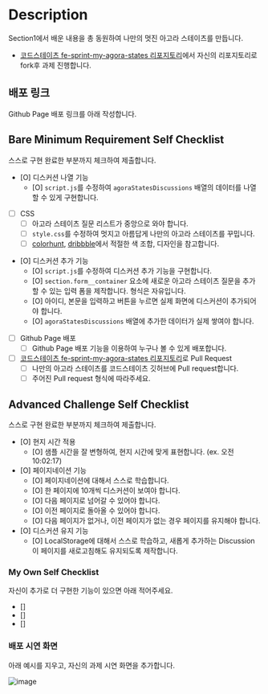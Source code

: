 # Description

Section1에서 배운 내용을 총 동원하여 나만의 멋진 아고라 스테이츠를 만듭니다.

- [코드스테이츠 fe-sprint-my-agora-states 리포지토리](https://github.com/codestates-seb/fe-sprint-my-agora-states)에서 자신의 리포지토리로 fork후 과제 진행합니다.

## 배포 링크

Github Page 배포 링크를 아래 작성합니다.

## Bare Minimum Requirement Self Checklist

스스로 구현 완료한 부분까지 체크하여 제출합니다.

- [O] 디스커션 나열 기능
    - [O] `script.js`를 수정하여 `agoraStatesDiscussions` 배열의 데이터를 나열할 수 있게 구현합니다.
- [ ] CSS
    - [ ] 아고라 스테이츠 질문 리스트가 중앙으로 와야 합니다.
    - [ ] `style.css`를 수정하여 멋지고 아름답게 나만의 아고라 스테이츠를 꾸밉니다.
    - [ ] [colorhunt](https://colorhunt.co/palettes/popular), [dribbble](https://dribbble.com/)에서 적절한 색 조합, 디자인을 참고합니다.
- [O] 디스커션 추가 기능
    - [O] `script.js`를 수정하여 디스커션 추가 기능을 구현합니다.
    - [O] `section.form__container` 요소에 새로운 아고라 스테이츠 질문을 추가할 수 있는 입력 폼을 제작합니다. 형식은 자유입니다.
    - [O] 아이디, 본문을 입력하고 버튼을 누르면 실제 화면에 디스커션이 추가되어야 합니다.
    - [O] `agoraStatesDiscussions` 배열에 추가한 데이터가 실제 쌓여야 합니다.
- [ ] Github Page 배포
  - [ ] Github Page 배포 기능을 이용하여 누구나 볼 수 있게 배포합니다.
- [ ] [코드스테이츠 fe-sprint-my-agora-states 리포지토리](https://github.com/codestates-seb/fe-sprint-my-agora-states)로 Pull Request
  - [ ] 나만의 아고라 스테이츠를 코드스테이츠 깃허브에 Pull request합니다.
  - [ ] 주어진 Pull request 형식에 따라주세요.

## Advanced Challenge Self Checklist

스스로 구현 완료한 부분까지 체크하여 제출합니다.

- [O] 현지 시간 적용
    - [O] 샘플 시간을 잘 변형하여, 현지 시간에 맞게 표현합니다. (ex. 오전 10:02:17)
- [O] 페이지네이션 기능
    - [O] 페이지네이션에 대해서 스스로 학습합니다.
    - [O] 한 페이지에 10개씩 디스커션이 보여야 합니다.
    - [O] 다음 페이지로 넘어갈 수 있어야 합니다.
    - [O] 이전 페이지로 돌아올 수 있어야 합니다.
    - [O] 다음 페이지가 없거나, 이전 페이지가 없는 경우 페이지를 유지해야 합니다.
- [O] 디스커션 유지 기능
    - [O] LocalStorage에 대해서 스스로 학습하고, 새롭게 추가하는 Discussion이 페이지를 새로고침해도 유지되도록 제작합니다.

### My Own Self Checklist

자신이 추가로 더 구현한 기능이 있으면 아래 적어주세요.

- []
- []
- []

### 배포 시연 화면

아래 예시를 지우고, 자신의 과제 시연 화면을 추가합니다.

 ![image](https://s3.ap-northeast-2.amazonaws.com/urclass-images/NB0JkuHQnLg8X1woSRS84-1652915757557.gif)
